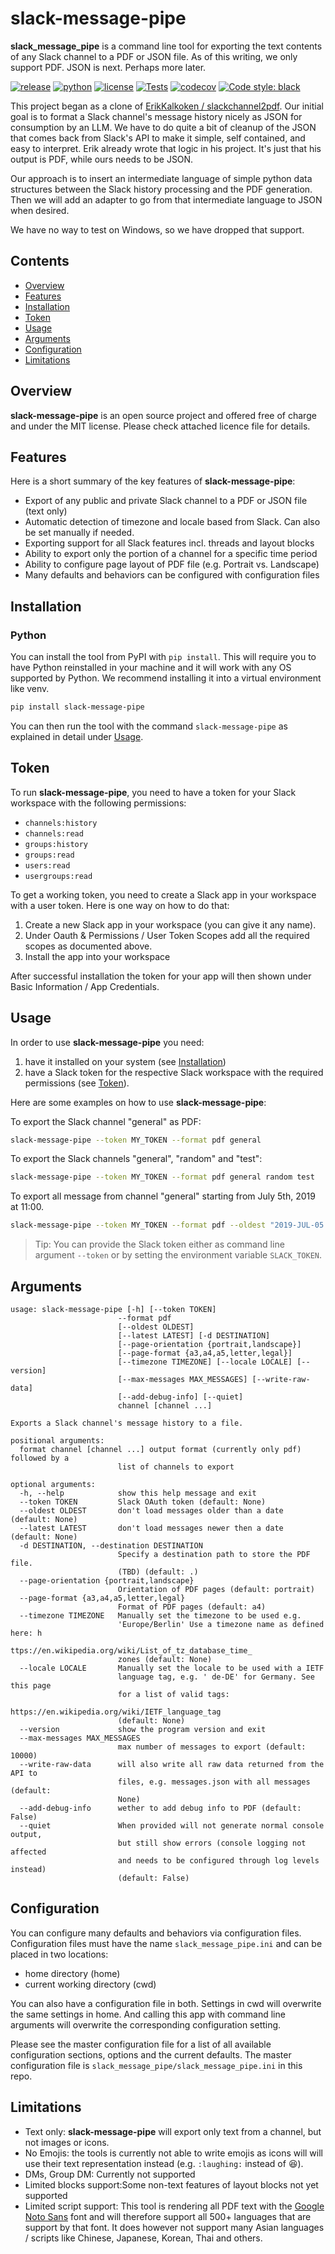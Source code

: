 # slack-message-pipe

**slack_message_pipe** is a command line tool for exporting the text contents of any Slack channel to a PDF or JSON file.
As of this writing, we only support PDF. JSON is next. Perhaps more later.

[![release](https://img.shields.io/pypi/v/slack-message-pipe?label=release)](https://pypi.org/project/slack-message-pipe/)
[![python](https://img.shields.io/pypi/pyversions/slack-message-pipe)](https://pypi.org/project/slack-message-pipe/)
[![license](https://img.shields.io/github/license/deansher/slack-message-pipe)](https://github.com/deansher/slack-message-pipe/blob/master/LICENSE)
[![Tests](https://github.com/deansher/slack-message-pipe/actions/workflows/main.yml/badge.svg)](https://github.com/deansher/slack-message-pipe/actions/workflows/main.yml)
[![codecov](https://codecov.io/gh/deansher/slack-message-pipe/branch/master/graph/badge.svg?token=omhTxW8ALq)](https://codecov.io/gh/deansher/slack-message-pipe)
[![Code style: black](https://img.shields.io/badge/code%20style-black-000000.svg)](https://github.com/psf/black)

This project began as a clone of [ErikKalkoken / slackchannel2pdf](https://github.com/ErikKalkoken/slackchannel2pdf). Our initial goal is to format a Slack channel's message history nicely as JSON for consumption by an LLM. We have to do quite a bit of cleanup of the JSON that comes back from Slack's API to make it simple, self contained, and easy to interpret. Erik already wrote that logic in his project. It's just that his output is PDF, while ours needs to be JSON.

Our approach is to insert an intermediate language of simple python data structures between the Slack history processing and the PDF generation. Then we will add an adapter to go from that intermediate language to JSON when desired.

We have no way to test on Windows, so we have dropped that support.

## Contents

- [Overview](#overview)
- [Features](#features)
- [Installation](#installation)
- [Token](#token)
- [Usage](#usage)
- [Arguments](#arguments)
- [Configuration](#configuration)
- [Limitations](#limitations)

## Overview

**slack-message-pipe** is an open source project and offered free of charge and under the MIT license. Please check attached licence file for details.

## Features

Here is a short summary of the key features of **slack-message-pipe**:

- Export of any public and private Slack channel to a PDF  or JSON file (text only)
- Automatic detection of timezone and locale based from Slack. Can also be set manually if needed.
- Exporting support for all Slack features incl. threads and layout blocks
- Ability to export only the portion of a channel for a specific time period
- Ability to configure page layout of PDF file (e.g. Portrait vs. Landscape)
- Many defaults and behaviors can be configured with configuration files

## Installation

### Python

You can install the tool from PyPI with `pip install`. This will require you to have Python reinstalled in your machine and it will work with any OS supported by Python. We recommend installing it into a virtual environment like venv.

```bash
pip install slack-message-pipe
```

You can then run the tool with the command `slack-message-pipe` as explained in detail under [Usage](#usage).

## Token

To run **slack-message-pipe**, you need to have a token for your Slack workspace with the following permissions:

- `channels:history`
- `channels:read`
- `groups:history`
- `groups:read`
- `users:read`
- `usergroups:read`

To get a working token, you need to create a Slack app in your workspace with a user token. Here is one way on how to do that:

1. Create a new Slack app in your workspace (you can give it any name).
1. Under Oauth & Permissions / User Token Scopes add all the required scopes as documented above.
1. Install the app into your workspace

After successful installation the token for your app will then shown under Basic Information / App Credentials.

## Usage

In order to use **slack-message-pipe** you need:

1. have it installed on your system (see [Installation](#installation))
2. have a Slack token for the respective Slack workspace with the required permissions (see [Token](#token)).

Here are some examples on how to use **slack-message-pipe**:

To export the Slack channel "general" as PDF:

```bash
slack-message-pipe --token MY_TOKEN --format pdf general
```

To export the Slack channels "general", "random" and "test":

```bash
slack-message-pipe --token MY_TOKEN --format pdf general random test
```

To export all message from channel "general" starting from July 5th, 2019 at 11:00.

```bash
slack-message-pipe --token MY_TOKEN --format pdf --oldest "2019-JUL-05 11:00" general
```

> Tip: You can provide the Slack token either as command line argument `--token` or by setting the environment variable `SLACK_TOKEN`.

## Arguments

```text
usage: slack-message-pipe [-h] [--token TOKEN]
                        --format pdf
                        [--oldest OLDEST]
                        [--latest LATEST] [-d DESTINATION]
                        [--page-orientation {portrait,landscape}]
                        [--page-format {a3,a4,a5,letter,legal}]
                        [--timezone TIMEZONE] [--locale LOCALE] [--version]
                        [--max-messages MAX_MESSAGES] [--write-raw-data]
                        [--add-debug-info] [--quiet]
                        channel [channel ...]

Exports a Slack channel's message history to a file.

positional arguments:
  format channel [channel ...] output format (currently only pdf) followed by a
                        list of channels to export

optional arguments:
  -h, --help            show this help message and exit
  --token TOKEN         Slack OAuth token (default: None)
  --oldest OLDEST       don't load messages older than a date (default: None)
  --latest LATEST       don't load messages newer then a date (default: None)
  -d DESTINATION, --destination DESTINATION
                        Specify a destination path to store the PDF file.
                        (TBD) (default: .)
  --page-orientation {portrait,landscape}
                        Orientation of PDF pages (default: portrait)
  --page-format {a3,a4,a5,letter,legal}
                        Format of PDF pages (default: a4)
  --timezone TIMEZONE   Manually set the timezone to be used e.g.
                        'Europe/Berlin' Use a timezone name as defined here: h
                        ttps://en.wikipedia.org/wiki/List_of_tz_database_time_
                        zones (default: None)
  --locale LOCALE       Manually set the locale to be used with a IETF
                        language tag, e.g. ' de-DE' for Germany. See this page
                        for a list of valid tags:
                        https://en.wikipedia.org/wiki/IETF_language_tag
                        (default: None)
  --version             show the program version and exit
  --max-messages MAX_MESSAGES
                        max number of messages to export (default: 10000)
  --write-raw-data      will also write all raw data returned from the API to
                        files, e.g. messages.json with all messages (default:
                        None)
  --add-debug-info      wether to add debug info to PDF (default: False)
  --quiet               When provided will not generate normal console output,
                        but still show errors (console logging not affected
                        and needs to be configured through log levels instead)
                        (default: False)
```

## Configuration

You can configure many defaults and behaviors via configuration files. Configuration files must have the name `slack_message_pipe.ini` and can be placed in two locations:

- home directory (home)
- current working directory (cwd)

You can also have a configuration file in both. Settings in cwd will overwrite the same settings in home. And calling this app with command line arguments will overwrite the corresponding configuration setting.

Please see the master configuration file for a list of all available configuration sections, options and the current defaults. The master configuration file is `slack_message_pipe/slack_message_pipe.ini` in this repo.

## Limitations

- Text only: **slack-message-pipe** will export only text from a channel, but not images or icons.
- No Emojis: the tools is currently not able to write emojis as icons will will use their text representation instead (e.g. `:laughing:` instead of :laughing:).
- DMs, Group DM: Currently not supported
- Limited blocks support:Some non-text features of layout blocks not yet supported
- Limited script support: This tool is rendering all PDF text with the [Google Noto Sans](https://www.google.com/get/noto/#sans-lgc) font and will therefore support all 500+ languages that are support by that font. It does however not support many Asian languages / scripts like Chinese, Japanese, Korean, Thai and others.

